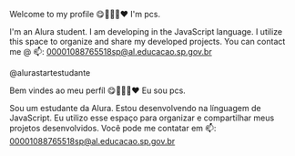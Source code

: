 Welcome to my profile 😋💙💜💚❤️
I'm pcs.

I'm an Alura student.
I am developing in the JavaScript language.
I utilize this space to organize and share my developed projects.
You can contact me @ 📫:
00001088765518sp@al.educacao.sp.gov.br

@alurastartestudante

Bem vindes ao meu perfíl 😋💙💜💚❤️
Eu sou pcs.

Sou um estudante da Alura.
Estou desenvolvendo na línguagem de JavaScript.
Eu utilizo esse espaço para organizar e compartilhar meus projetos desenvolvidos.
Você pode me contatar em 📫:
00001088765518sp@al.educacao.sp.gov.br
